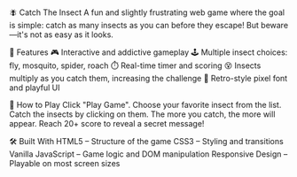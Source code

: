 🪰 Catch The Insect
A fun and slightly frustrating web game where the goal is simple: catch as many insects as you can before they escape! But beware—it's not as easy as it looks.

🚀 Features
🎮 Interactive and addictive gameplay
🕹️ Multiple insect choices: fly, mosquito, spider, roach
⏱️ Real-time timer and scoring
😵 Insects multiply as you catch them, increasing the challenge
🎨 Retro-style pixel font and playful UI

🧠 How to Play
Click "Play Game".
Choose your favorite insect from the list.
Catch the insects by clicking on them.
The more you catch, the more will appear.
Reach 20+ score to reveal a secret message!

🛠️ Built With
HTML5 – Structure of the game
CSS3 – Styling and transitions
Vanilla JavaScript – Game logic and DOM manipulation
Responsive Design – Playable on most screen sizes
